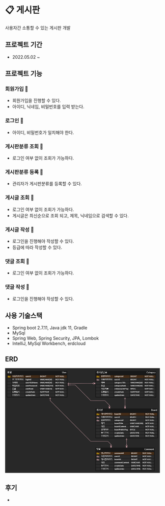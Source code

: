 # :clipboard: 게시판
사용자간 소통할 수 있는 게시판 개발

## 프로젝트 기간
* 2022.05.02 ~
  <br>

## 프로젝트 기능
### 회원가입 :black_square_button:
* 회원가입을 진행할 수 있다.
* 아이디, 닉네임, 비밀번호를 입력 받는다.
### 로그인 :black_square_button:
* 아이디, 비밀번호가 일치해야 한다.
### 게시판분류 조회 :black_square_button:
* 로그인 여부 없이 조회가 가능하다.
### 게시판분류 등록 :black_square_button:
* 관리자가 게시판분류를 등록할 수 있다.
### 게시글 조회 :black_square_button:
* 로그인 여부 없이 조회가 가능하다.
* 게시글은 최신순으로 조회 되고, 제목, 닉네임으로 검색할 수 있다.
### 게시글 작성 :black_square_button:
* 로그인을 진행해야 작성할 수 있다.
* 등급에 따라 작성할 수 있다.
### 댓글 조회 :black_square_button:
* 로그인 여부 없이 조회가 가능하다.
### 댓글 작성 :black_square_button:
* 로그인을 진행해야 작성할 수 있다.
  <br>

## 사용 기술스택
* Spring boot 2.7.11, Java jdk 11, Gradle
* MySql
* Spring Web, Spring Security, JPA, Lombok
* IntelliJ, MySql Workbench, erdcloud
  <br>

## ERD
![ERD](ERD/BoardErd.png)
<br>

## 후기
*
